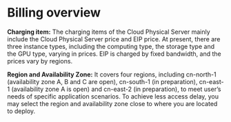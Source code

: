 # Billing overview

**Charging item:**
The charging items of the Cloud Physical Server mainly include the Cloud Physical Server price and EIP price. At present, there are three instance types, including the computing type, the storage type and the GPU type, varying in prices. EIP is charged by fixed bandwidth, and the prices vary by regions.

**Region and Availability Zone:**
It covers four regions, including cn-north-1 (availability zone A, B and C are open), cn-south-1 (in preparation), cn-east-1 (availability zone A is open) and cn-east-2 (in preparation), to meet user’s needs of specific application scenarios. To achieve less access delay, you may select the region and availability zone close to where you are located to deploy.

